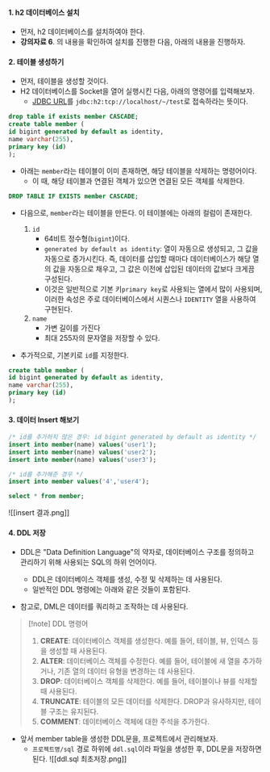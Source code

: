 
#### 1. h2 데이터베이스 설치

- 먼저, h2 데이터베이스를 설치하여야 한다.
- **강의자료 6**. 의 내용을 확인하여 설치를 진행한 다음, 아래의 내용을 진행하자.


#### 2. 테이블 생성하기

- 먼저, 테이블을 생성할 것이다. 
- H2 데이터베이스를 Socket을 열어 실행시킨 다음, 아래의 명령어를 입력해보자.
	- [JDBC URL](http://localhost:8082/login.jsp?jsessionid=9f5e4d03275bfb72dea7ed2202f5b46a#)를 `jdbc:h2:tcp://localhost/~/test`로 접속하라는 뜻이다.

```sql
drop table if exists member CASCADE;
create table member (
id bigint generated by default as identity,
name varchar(255),
primary key (id)
);
```

- 아래는 `member`라는 테이블이 이미 존재하면, 해당 테이블을 삭제하는 명령어이다.
	- 이 때, 해당 테이블과 연결된 객체가 있으면 연결된 모든 객체를 삭제한다.
```sql
DROP TABLE IF EXISTS member CASCADE;
```

- 다음으로, `member`라는 테이블을 만든다. 이 테이블에는 아래의 컬럼이 존재한다.
	1. `id`
		- 64비트 정수형(`bigint`)이다. 
		- `generated by default as identity`: 열이 자동으로 생성되고, 그 값을 자동으로 증가시킨다. 즉, 데이터를 삽입할 때마다 데이터베이스가 해당 열의 값을 자동으로 채우고, 그 값은 이전에 삽입된 데이터의 값보다 크게끔 구성된다. 
		- 이것은 일반적으로 기본 키`primary key`로 사용되는 열에서 많이 사용되며,이러한 속성은 주로 데이터베이스에서 시퀀스나 `IDENTITY` 열을 사용하여 구현된다.
	2. `name`
		- 가변 길이를 가진다
		- 최대 255자의 문자열을 저장할 수 있다.

- 추가적으로, 기본키로 `id`를 지정한다.
```sql
create table member (
id bigint generated by default as identity,
name varchar(255),
primary key (id)
);
```


#### 3. 데이터 Insert 해보기

```sql
/* id를 추가하지 않은 경우: id bigint generated by default as identity */
insert into member(name) values('user1');
insert into member(name) values('user2');
insert into member(name) values('user3');

/* id를 추가해준 경우 */
insert into member values('4','user4');

select * from member;
```

![[insert 결과.png]]


#### 4. DDL 저장

- DDL은 "Data Definition Language"의 약자로, 데이터베이스 구조를 정의하고 관리하기 위해 사용되는 SQL의 하위 언어이다.
	- DDL은 데이터베이스 객체를 생성, 수정 및 삭제하는 데 사용된다.
	- 일반적인 DDL 명령에는 아래와 같은 것들이 포함된다.

- 참고로, DML은 데이터를 쿼리하고 조작하는 데 사용된다.

> [!note] DDL 명령어
> 1. **CREATE**: 데이터베이스 객체를 생성한다. 예를 들어, 테이블, 뷰, 인덱스 등을 생성할 때 사용된다. 
> 2. **ALTER**: 데이터베이스 객체를 수정한다.  예를 들어, 테이블에 새 열을 추가하거나, 기존 열의 데이터 유형을 변경하는 데 사용된다.
> 3. **DROP**: 데이터베이스 객체를 삭제한다. 예를 들어, 테이블이나 뷰를 삭제할 때 사용된다. 
> 4. **TRUNCATE**: 테이블의 모든 데이터를 삭제한다.  DROP과 유사하지만, 테이블 구조는 유지된다. 
> 5. **COMMENT**: 데이터베이스 객체에 대한 주석을 추가한다. 

- 앞서 member table을 생성한 DDL문을, 프로젝트에서 관리해보자.
	- `프로젝트명/sql` 경로 하위에 `ddl.sql`이라 파일을 생성한 후, DDL문을 저장하면 된다.
![[ddl.sql 최초저장.png]]
